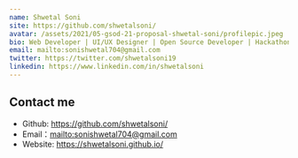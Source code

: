 ```yaml
---
name: Shwetal Soni
site: https://github.com/shwetalsoni/
avatar: /assets/2021/05-gsod-21-proposal-shwetal-soni/profilepic.jpeg
bio: Web Developer | UI/UX Designer | Open Source Developer | Hackathon Enthusiast | Exploring Blockchains 
email: mailto:sonishwetal704@gmail.com
twitter: https://twitter.com/shwetalsoni19
linkedin: https://www.linkedin.com/in/shwetalsoni
---
```


## Contact me

- Github: <https://github.com/shwetalsoni/>
- Email：<mailto:sonishwetal704@gmail.com>
- Website: <https://shwetalsoni.github.io/>
  